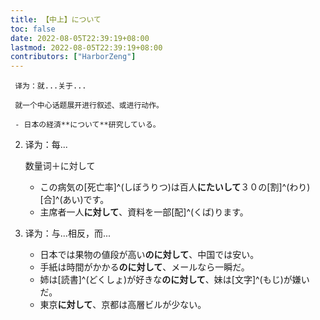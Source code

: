 ```yaml
---
title: 【中上】について
toc: false
date: 2022-08-05T22:39:19+08:00
lastmod: 2022-08-05T22:39:19+08:00
contributors: ["HarborZeng"]
---
```



     译为：就...关于...

     就一个中心话题展开进行叙述、或进行动作。

     - 日本の経済**について**研究している。　

2. 译为：每...

   数量词＋に対して

   - この病気の[死亡率]^(しぼうりつ)は百人**にたいして**３０の[割]^(わり)[合]^(あい)です。
   - 主席者一人**に対して**、資料を一部[配]^(くば)ります。

3. 译为：与...相反，而...

   - 日本では果物の値段が高い**のに対して**、中国では安い。
   - 手紙は時間がかかる**のに対して**、メールなら一瞬だ。
   - 姉は[読書]^(どくしょ)が好きな**のに対して**、妹は[文字]^(もじ)が嫌いだ。
   - 東京**に対して**、京都は高層ビルが少ない。

